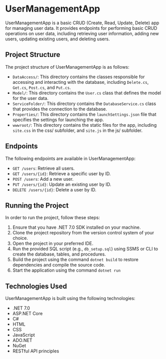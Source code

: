 # UserManagementApp

UserManagementApp is a basic CRUD (Create, Read, Update, Delete) app for managing user data. It provides endpoints for performing basic CRUD operations on user data, including retrieving user information, adding new users, updating existing users, and deleting users.

## Project Structure

The project structure of UserManagementApp is as follows:
- `DataAccess/`: This directory contains the classes responsible for accessing and interacting with the database, including `Delete.cs`, `Get.cs`, `Post.cs`, and `Put.cs`.
- `Model/`: This directory contains the `User.cs` class that defines the model for the user data.
- `ServiceFolder/`: This directory contains the `DatabaseService.cs` class that provides the connection to the database.
- `Properties/`: This directory contains the `launchSettings.json` file that specifies the settings for launching the app.
- `wwwroot/`: This directory contains the static files for the app, including `site.css` in the css/ subfolder, and `site.js` in the js/ subfolder.

## Endpoints

The following endpoints are available in UserManagementApp:

- `GET /users`: Retrieve all users.
- `GET /users/{id}`: Retrieve a specific user by ID.
- `POST /users`: Add a new user.
- `PUT /users/{id}`: Update an existing user by ID.
- `DELETE /users/{id}`: Delete a user by ID.

## Running the Project

In order to run the project, follow these steps:

1. Ensure that you have .NET 7.0 SDK installed on your machine.
2. Clone the project repository from the version control system of your choice.
3. Open the project in your preferred IDE.
4. Run the provided SQL script (e.g., `db_setup.sql`) using SSMS or CLI to create the database, tables, and procedures.
5. Build the project using the command `dotnet build` to restore dependencies and compile the source code.
6. Start the application using the command `dotnet run`

## Technologies Used

UserManagementApp is built using the following technologies:

- .NET 7.0
- ASP.NET Core
- C#
- HTML 
- CSS 
- JavaScript
- ADO.NET
- NuGet
- RESTful API principles 
